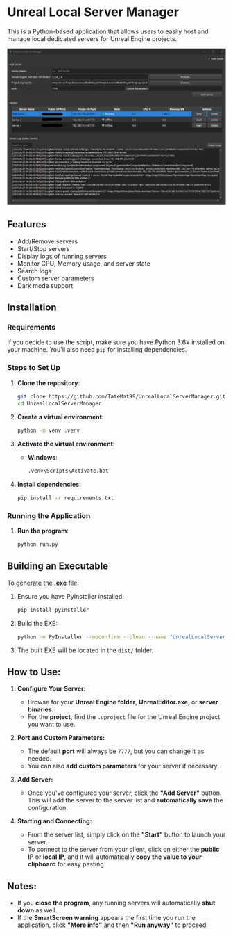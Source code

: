 # Unreal Local Server Manager

This is a Python-based application that allows users to easily host and manage local dedicated servers for Unreal Engine projects.

![Example Image](Assets/Example.png)

## Features

- Add/Remove servers
- Start/Stop servers
- Display logs of running servers
- Monitor CPU, Memory usage, and server state
- Search logs
- Custom server parameters
- Dark mode support

## Installation

### Requirements

If you decide to use the script, make sure you have Python 3.6+ installed on your machine. You'll also need `pip` for installing dependencies.

### Steps to Set Up

1. **Clone the repository**:

    ```bash
    git clone https://github.com/TateMat99/UnrealLocalServerManager.git
    cd UnrealLocalServerManager
    ```

2. **Create a virtual environment**:

    ```bash
    python -m venv .venv
    ```

3. **Activate the virtual environment**:

    - **Windows**:

      ```bash
      .venv\Scripts\Activate.bat
      ```

4. **Install dependencies**:

    ```bash
    pip install -r requirements.txt
    ```

### Running the Application

1. **Run the program**:

    ```bash
    python run.py
    ```

## Building an Executable

To generate the **.exe** file:

1. Ensure you have PyInstaller installed:

    ```bash
    pip install pyinstaller
    ```

2. Build the EXE:

    ```bash
    python -m PyInstaller --noconfirm --clean --name "UnrealLocalServerManager" --onefile --windowed --icon "app.ico" --hidden-import "PySide6.QtCore" ^ --hidden-import "PySide6.QtGui" ^ --hidden-import="uuid" ^ --hidden-import "PySide6.QtWidgets" ^ ".\run.py"
    ```

3. The built EXE will be located in the `dist/` folder.

## **How to Use:**

1. **Configure Your Server:**
   - Browse for your **Unreal Engine folder**, **UnrealEditor.exe**, or **server binaries**.
   - For the **project**, find the `.uproject` file for the Unreal Engine project you want to use.

2. **Port and Custom Parameters:**
   - The default **port** will always be `7777`, but you can change it as needed.
   - You can also **add custom parameters** for your server if necessary.

3. **Add Server:**
   - Once you've configured your server, click the **"Add Server"** button. This will add the server to the server list and **automatically save** the configuration.

4. **Starting and Connecting:**
   - From the server list, simply click on the **"Start"** button to launch your server.
   - To connect to the server from your client, click on either the **public IP** or **local IP**, and it will automatically **copy the value to your clipboard** for easy pasting.

## **Notes:**
- If you **close the program**, any running servers will automatically **shut down** as well.
- If the **SmartScreen warning** appears the first time you run the application, click **"More info"** and then **"Run anyway"** to proceed.

